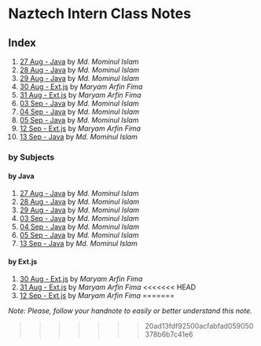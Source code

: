 # Naztech Intern Class Notes

## Index

1. [27 Aug - Java](./Day%201%20-%2027%20Aug%20-%20Java/index.md) by _Md. Mominul Islam_
2. [28 Aug - Java](./Day%202%20-%2028%20Aug%20-%20Java/index.md) by _Md. Mominul Islam_
3. [29 Aug - Java](./Day%203%20-%2029%20Aug%20-%20Java/index.md) by _Md. Mominul Islam_
4. [30 Aug - Ext.js](./Day%204%20-%2030%20Aug%20-%20Ext.js/index.md) by _Maryam Arfin Fima_
5. [31 Aug - Ext.js](./Day%204%20-%2030%20Aug%20-%20Ext.js/index.md) by _Maryam Arfin Fima_
6. [03 Sep - Java](./Day%206%20-%2003%20Sep%20-%20Java/index.md) by _Md. Mominul Islam_
7. [04 Sep - Java](./Day%207%20-%2004%20Sep%20-%20Java/index.md) by _Md. Mominul Islam_
8. [05 Sep - Java](./Day%208%20-%2005%20Sep%20-%20Java/index.md) by _Md. Mominul Islam_
9. [12 Sep - Ext.js](./Day%209%20-%2012%20Sep%20-%20Ext.js/index.md) by _Maryam Arfin Fima_
10. [13 Sep - Java](./Day%2010%20-%2013%20Sep%20-%20Java/index.md) by _Md. Mominul Islam_

### by Subjects

#### by Java

1. [27 Aug - Java](./Day%201%20-%2027%20Aug%20-%20Java/index.md) by _Md. Mominul Islam_
2. [28 Aug - Java](./Day%202%20-%2028%20Aug%20-%20Java/index.md) by _Md. Mominul Islam_
3. [29 Aug - Java](./Day%203%20-%2029%20Aug%20-%20Java/index.md) by _Md. Mominul Islam_
4. [03 Sep - Java](./Day%206%20-%2003%20Sep%20-%20Java/index.md) by _Md. Mominul Islam_
5. [04 Sep - Java](./Day%206%20-%2004%20Sep%20-%20Java/index.md) by _Md. Mominul Islam_
6. [05 Sep - Java](./Day%206%20-%2005%20Sep%20-%20Java/index.md) by _Md. Mominul Islam_
7. [13 Sep - Java](./Day%2010%20-%2013%20Sep%20-%20Java/index.md) by _Md. Mominul Islam_

#### by Ext.js

1. [30 Aug - Ext.js](./Day%204%20-%2030%20Aug%20-%20Ext.js/index.md) by _Maryam Arfin Fima_
2. [31 Aug - Ext.js](./Day%204%20-%2030%20Aug%20-%20Ext.js/index.md) by _Maryam Arfin Fima_
<<<<<<< HEAD
3. [12 Sep - Ext.js](./Day%209%20-%2012%20Sep%20-%20Ext.js/index.md) by _Maryam Arfin Fima_
=======


*Note: Please, follow your handnote to easily or better understand this note.*
>>>>>>> 20ad13fdf92500acfabfad059050378b6b7c41e6
